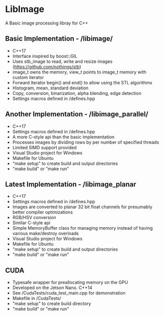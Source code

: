 # LibImage
A Basic image processing libray for C++

## Basic Implementation - /libimage/
* C++17
* Interface inspired by boost::GIL
* Uses stb_image to read, write and resize images (https://github.com/nothings/stb)
* image_t owns the memory, view_t points to image_t memory with custom iterator
* Forward iterator begin() and end() to allow using the STL algorithms
* Histogram, mean, standard deviation
* Copy, conversion, binarization, alpha blending, edge detection
* Settings macros defined in /defines.hpp

## Another Implementation - /libimage_parallel/
* C++17
* Settings macros defined in /defines.hpp
* A more C-style api than the basic implementation
* Processes images by dividing rows by per number of specified threads
* Limited SIMD support provided
* Visual Studio project for Windows
* Makefile for Ubuntu
* "make setup" to create build and output directories
* "make build" or "make run"

## Latest Implementation - /libimage_planar
* C++17
* Settings macros defined in /defines.hpp
* Images are converted to planar 32 bit float channels for presumably better compiler optimizations
* RGB/HSV conversion
* Similar C-style api
* Simple MemoryBuffer class for managing memory instead of having various make/destroy overloads
* Visual Studio project for Windows
* Makefile for Ubuntu
* "make setup" to create build and output directories
* "make build" or "make run"

## CUDA
* Typesafe wrapper for preallocating memory on the GPU
* Developed on the Jetson Nano.  C++14
* See /CudaTests/cuda_test_main.cpp for demonstration
* Makefile in /CudaTests/
* "make setup" to create build directory
* "make build" or "make run"